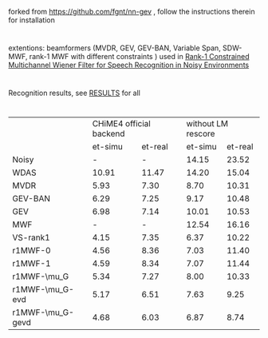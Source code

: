 forked from https://github.com/fgnt/nn-gev , follow the instructions therein for installation 

#

extentions: beamformers (MVDR, GEV, GEV-BAN, Variable Span, SDW-MWF, rank-1 MWF with different constraints ) used in [Rank-1 Constrained Multichannel Wiener Filter for Speech Recognition in Noisy Environments](https://arxiv.org/abs/1707.00201)

#
#

Recognition results, see [RESULTS](https://github.com/ZitengWang/nn_mask) for all

# 
 

<table>
  <tr>
    <td></td>
    <td colspan="2">CHiME4 official backend</td>
    <td colspan="2">without LM rescore</td>
  </tr>
  <tr>
    <td></td>
    <td>et-simu</td>
    <td>et-real</td>
    <td>et-simu</td>
    <td>et-real</td>
  </tr>
  <tr>
    <td>Noisy</td>  <td>-</td> <td>-</td> <td>14.15</td> <td>23.52</td>
  </tr>
  <tr>
    <td>WDAS</td>  <td>10.91</td> <td>11.47</td> <td>14.20</td> <td>15.04</td>
  </tr>
  <tr>
    <td>MVDR</td>  <td>5.93</td> <td>7.30</td> <td>8.70</td> <td>10.31</td>
  </tr>
  <tr>
    <td>GEV-BAN</td>  <td>6.29</td> <td>7.25</td> <td>9.17</td> <td>10.48</td>
  </tr>
  <tr>
    <td>GEV</td>  <td>6.98</td> <td>7.14</td> <td>10.01</td> <td>10.53</td>
  </tr>
  <tr>
    <td>MWF</td>  <td>-</td> <td>-</td> <td>12.54</td> <td>16.16</td>
  </tr>
  <tr>
    <td>VS-rank1</td>  <td>4.15</td> <td>7.35</td> <td>6.37</td> <td>10.22</td>
  </tr>
  <tr>
    <td>r1MWF-0</td>  <td>4.56</td> <td>8.36</td> <td>7.03</td> <td>11.40</td>
  </tr>
  <tr>
    <td>r1MWF-1</td>  <td>4.59</td> <td>8.34</td> <td>7.07</td> <td>11.44</td>
  </tr>
  <tr>
    <td>r1MWF-\mu_G</td> <td>5.34</td> <td>7.27</td> <td>8.00</td> <td>10.33</td>
  </tr>
  <tr>
    <td>r1MWF-\mu_G-evd</td>  <td>5.17</td> <td>6.51</td> <td>7.63</td> <td>9.25</td>
  </tr>
  <tr>
    <td>r1MWF-\mu_G-gevd</td>  <td>4.68</td> <td>6.03</td> <td>6.87</td> <td>8.74</td>
  </tr>
</table>


